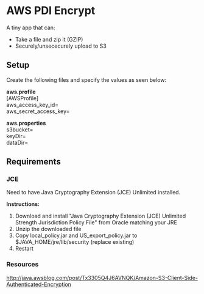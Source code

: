 # AWS PDI Encrypt

A tiny app that can:
- Take a file and zip it (GZIP)
- Securely/unsececurely upload to S3


## Setup

Create the following files and specify the values as seen below:

**aws.profile**  
[AWSProfile]  
aws_access_key_id=  
aws_secret_access_key=  

**aws.properties**  
s3bucket=  
keyDir=  
dataDir=  



## Requirements

### JCE
Need to have Java Cryptography Extension (JCE) Unlimited installed.

**Instructions:**  
1. Download and install "Java Cryptography Extension (JCE) Unlimited Strength Jurisdiction Policy File" from Oracle matching your JRE  
2. Unzip the downloaded file  
3. Copy local_policy.jar and US_export_policy.jar to $JAVA_HOME/jre/lib/security (replace existing)  
4. Restart  


### Resources
http://java.awsblog.com/post/Tx3305Q4J6AVNQK/Amazon-S3-Client-Side-Authenticated-Encryption

